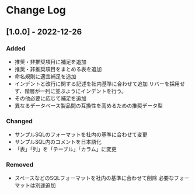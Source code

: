 # Change Log

## [1.0.0] - 2022-12-26

### Added

- 推奨・非推奨項目に補足を追加
- 推奨・非推奨項目をまとめる表を追加
- 命名規則に適宜補足を追加
- インデントと改行に関する記述を社内基準に合わせて追加
  リバーを採用せず、階層が一列に並ぶようにインデントを行う。
- その他必要に応じて補足を追加
- 異なるデータベース製品間の互換性を高めるための推奨データ型

### Changed

- サンプルSQLのフォーマットを社内の基準に合わせて変更
- サンプルSQL内のコメントを日本語化
- 「表」「列」を「テーブル」「カラム」に変更

### Removed

- スペースなどのSQLフォーマットを社内の基準に合わせて削除
  必要なフォーマットは別途追加
